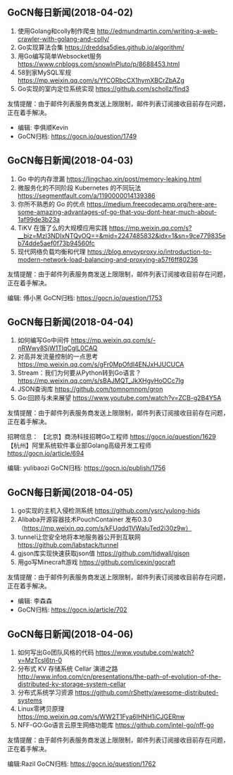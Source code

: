 ## GoCN每日新闻(2018-04-02)

1. 使用Golang和colly制作爬虫 http://edmundmartin.com/writing-a-web-crawler-with-golang-and-colly/
2. Go实现算法合集 https://dreddsa5dies.github.io/algorithm/
3. 用Go编写简单Websocket服务 https://www.cnblogs.com/snowInPluto/p/8688453.html
4. 58到家MySQL军规 https://mp.weixin.qq.com/s/YfCORbcCX1hymXBCrZbAZg
5. Go实现的室内定位系统实现 https://github.com/schollz/find3

友情提醒：由于邮件列表服务商发送上限限制，邮件列表订阅接收目前存在问题，正在着手解决。

* 编辑: 李俱顺Kevin 
* GoCN归档: https://gocn.io/question/1749

## GoCN每日新闻(2018-04-03)

1.  Go 中的内存泄漏  https://lingchao.xin/post/memory-leaking.html
2.  微服务化的不同阶段 Kubernetes 的不同玩法  https://segmentfault.com/a/1190000014139386
3.  你所不熟悉的 Go 的优点 https://medium.freecodecamp.org/here-are-some-amazing-advantages-of-go-that-you-dont-hear-much-about-1af99de3b23a
4.  TiKV 在饿了么的大规模应用实践 https://mp.weixin.qq.com/s?__biz=MzI3NDIxNTQyOQ==&mid=2247485832&idx=1&sn=9ce779835eb74dde5aef0f73b94560fc  
5. 现代网络负载均衡和代理 https://blog.envoyproxy.io/introduction-to-modern-network-load-balancing-and-proxying-a57f6ff80236

友情提醒：由于邮件列表服务商发送上限限制，邮件列表订阅接收目前存在问题，正在着手解决。

编辑: 傅小黑
GoCN归档: https://gocn.io/question/1753

## GoCN每日新闻(2018-04-04)

1. 如何编写Go中间件 https://mp.weixin.qq.com/s/-nRWwy8SjW1TlqCglL0CAQ
2. 对高并发流量控制的一点思考 https://mp.weixin.qq.com/s/gFr0MpOfdl4ENJxHJUCUCA
3. Stream：我们为何要从Python转到Go语言？ https://mp.weixin.qq.com/s/sBAJMQT_JkXHgvHoOCc7lg
4. JSON查询库 https://github.com/tomnomnom/gron
5. Go:回顾与未来展望 https://www.youtube.com/watch?v=ZCB-g2B4Y5A

友情提醒：由于邮件列表服务商发送上限限制，邮件列表订阅接收目前存在问题，正在着手解决。

招聘信息：
【北京】商汤科技招聘Go工程师 https://gocn.io/question/1629
【杭州】阿里系统软件事业部Golang高级开发工程师 https://gocn.io/article/694

编辑: yulibaozi
GoCN归档: https://gocn.io/publish/1756

## GoCN每日新闻(2018-04-05)

1. go实现的主机入侵检测系统 https://github.com/ysrc/yulong-hids
2. Alibaba开源容器技术PouchContainer 发布0.3.0（https://mp.weixin.qq.com/s/kFUqdd1VWaluTed2i30z9w）
3. tunnel让您安全地将本地服务器公开到互联网 https://github.com/labstack/tunnel
4. gjson库实现快速获取json值 https://github.com/tidwall/gjson
5. 用go写Minecraft游戏 https://github.com/icexin/gocraft

友情提醒：由于邮件列表服务商发送上限限制，邮件列表订阅接收目前存在问题，正在着手解决。

* 编辑: 李森森
* GoCN归档: https://gocn.io/article/702

## GoCN每日新闻(2018-04-06)

1. 如何写出Go团队风格的代码 https://www.youtube.com/watch?v=MzTcsI6tn-0
2. 分布式 KV 存储系统 Cellar 演进之路 http://www.infoq.com/cn/presentations/the-path-of-evolution-of-the-distributed-kv-storage-system-cellar
3. 分布式系统学习资源 https://github.com/rShetty/awesome-distributed-systems
4. Linux零拷贝原理 https://mp.weixin.qq.com/s/WW2T1Fya6IHNH1iCJGERnw
5. NFF-GO:Go语言云原生网络功能库 https://github.com/intel-go/nff-go

友情提醒：由于邮件列表服务商发送上限限制，邮件列表订阅接收目前存在问题，正在着手解决。

编辑:Razil
GoCN归档: https://gocn.io/question/1762
